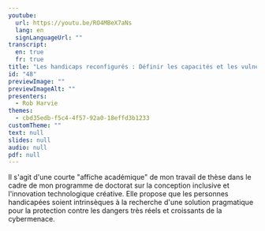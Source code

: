 ```yaml
---
youtube:
  url: https://youtu.be/RO4MBeX7aNs
  lang: en
  signLanguageUrl: ""
transcript:
  en: true
  fr: true
title: "Les handicaps reconfigurés : Définir les capacités et les vulnérabilités humaines à l'ère de la cybermenace"
id: "48"
previewImage: ""
previewImageAlt: ""
presenters:
  - Rob Harvie
themes:
  - cbd35edb-f5c4-4f57-92a0-18effd3b1233
customTheme: ""
text: null
slides: null
audio: null
pdf: null
---
```

Il s'agit d'une courte "affiche académique" de mon travail de thèse dans le cadre de mon programme de doctorat sur la conception inclusive et l'innovation technologique créative. Elle propose que les personnes handicapées soient intrinsèques à la recherche d'une solution pragmatique pour la protection contre les dangers très réels et croissants de la cybermenace.
